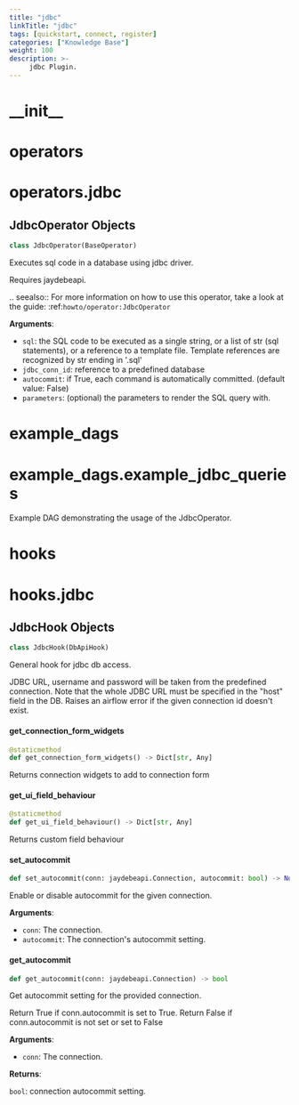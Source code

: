 ```yaml
---
title: "jdbc"
linkTitle: "jdbc"
tags: [quickstart, connect, register] 
categories: ["Knowledge Base"]
weight: 100
description: >-
     jdbc Plugin.
---
```


<a id="__init__"></a>

# \_\_init\_\_

<a id="operators"></a>

# operators

<a id="operators.jdbc"></a>

# operators.jdbc

<a id="operators.jdbc.JdbcOperator"></a>

## JdbcOperator Objects

```python
class JdbcOperator(BaseOperator)
```

Executes sql code in a database using jdbc driver.

Requires jaydebeapi.

.. seealso::
    For more information on how to use this operator, take a look at the guide:
    :ref:`howto/operator:JdbcOperator`

**Arguments**:

- `sql`: the SQL code to be executed as a single string, or
a list of str (sql statements), or a reference to a template file.
Template references are recognized by str ending in '.sql'
- `jdbc_conn_id`: reference to a predefined database
- `autocommit`: if True, each command is automatically committed.
(default value: False)
- `parameters`: (optional) the parameters to render the SQL query with.

<a id="example_dags"></a>

# example\_dags

<a id="example_dags.example_jdbc_queries"></a>

# example\_dags.example\_jdbc\_queries

Example DAG demonstrating the usage of the JdbcOperator.

<a id="hooks"></a>

# hooks

<a id="hooks.jdbc"></a>

# hooks.jdbc

<a id="hooks.jdbc.JdbcHook"></a>

## JdbcHook Objects

```python
class JdbcHook(DbApiHook)
```

General hook for jdbc db access.

JDBC URL, username and password will be taken from the predefined connection.
Note that the whole JDBC URL must be specified in the "host" field in the DB.
Raises an airflow error if the given connection id doesn't exist.

<a id="hooks.jdbc.JdbcHook.get_connection_form_widgets"></a>

#### get\_connection\_form\_widgets

```python
@staticmethod
def get_connection_form_widgets() -> Dict[str, Any]
```

Returns connection widgets to add to connection form

<a id="hooks.jdbc.JdbcHook.get_ui_field_behaviour"></a>

#### get\_ui\_field\_behaviour

```python
@staticmethod
def get_ui_field_behaviour() -> Dict[str, Any]
```

Returns custom field behaviour

<a id="hooks.jdbc.JdbcHook.set_autocommit"></a>

#### set\_autocommit

```python
def set_autocommit(conn: jaydebeapi.Connection, autocommit: bool) -> None
```

Enable or disable autocommit for the given connection.

**Arguments**:

- `conn`: The connection.
- `autocommit`: The connection's autocommit setting.

<a id="hooks.jdbc.JdbcHook.get_autocommit"></a>

#### get\_autocommit

```python
def get_autocommit(conn: jaydebeapi.Connection) -> bool
```

Get autocommit setting for the provided connection.

Return True if conn.autocommit is set to True.
Return False if conn.autocommit is not set or set to False

**Arguments**:

- `conn`: The connection.

**Returns**:

`bool`: connection autocommit setting.

